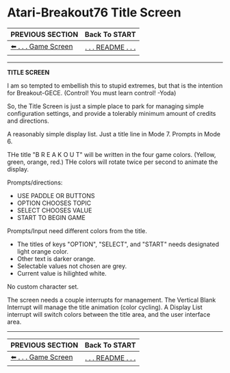 # Atari-Breakout76 Title Screen

**PREVIOUS SECTION** | **Back To START** 
:--- | :---: 
[:arrow_left: . . . Game Screen](https://github.com/kenjennings/Atari-Breakout76/blob/master/README06GameScreen.md "Game Screen") | [. . . README . . .](https://github.com/kenjennings/Atari-Breakout76/blob/master/README.md "README") 
 
---

**TITLE SCREEN**

I am so tempted to embellish this to stupid extremes, but that is the intention for Breakout-GECE.  (Control!  You must learn control!  -Yoda)

So, the Title Screen is just a simple place to park for managing simple configuration settings, and provide a tolerably minimum amount of credits and directions.

A reasonably simple display list.  Just a title line in Mode 7.  Prompts  in Mode 6.

THe title "B R E A K O U T" will be written in the four game colors.  (Yellow, green, orange, red.)   THe colors will rotate twice per second to animate the display.

Prompts/directions:

- USE PADDLE OR BUTTONS
- OPTION CHOOSES TOPIC
- SELECT CHOOSES VALUE
- START TO BEGIN GAME

Prompts/Input need different colors from the title.

- The titles of keys "OPTION", "SELECT", and "START" needs designated light orange color.
- Other text is darker orange.
- Selectable values not chosen are grey.
- Current value is hilighted white.

No custom character set.

The screen needs a couple interrupts for management.  The Vertical Blank Interrupt will manage the title animation (color cycling).  A Display List interrupt will switch colors between the title area, and the user interface area.

---

**PREVIOUS SECTION** | **Back To START** 
:--- | :---: 
[:arrow_left: . . . Game Screen](https://github.com/kenjennings/Atari-Breakout76/blob/master/README06GameScreen.md "Game Screen") | [. . . README . . .](https://github.com/kenjennings/Atari-Breakout76/blob/master/README.md "README") 
 
